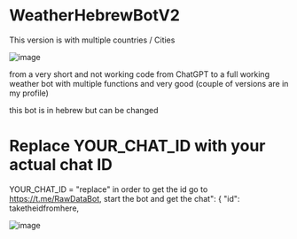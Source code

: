 # WeatherHebrewBotV2
This version is with multiple countries / Cities  

![image](https://user-images.githubusercontent.com/3158485/210182068-6eea9f53-498b-4b95-a017-66b3e018e0c8.png)


from a very short and not working code from ChatGPT to a full working weather bot with multiple functions and very good (couple of versions are in my profile)

this bot is in hebrew but can be changed 


# Replace YOUR_CHAT_ID with your actual chat ID
YOUR_CHAT_ID = "replace"
in order to get the id go to https://t.me/RawDataBot, start the bot and get the 
chat": {
            "id": taketheidfromhere,
            
            
![image](https://user-images.githubusercontent.com/3158485/210216985-c1e855ff-d127-4dbf-9248-1c04c94116e0.PNG)

